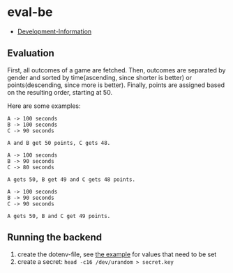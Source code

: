 # eval-be

- [Development-Information](./docs/development.md)

## Evaluation

First, all outcomes of a game are fetched.
Then, outcomes are separated by gender and sorted by time(ascending, since shorter is better) or points(descending, since more is better).
Finally, points are assigned based on the resulting order, starting at 50.

Here are some examples:

```text
A -> 100 seconds
B -> 100 seconds
C -> 90 seconds

A and B get 50 points, C gets 48.
```

```text
A -> 100 seconds
B -> 90 seconds
C -> 80 seconds

A gets 50, B get 49 and C gets 48 points.
```

```text
A -> 100 seconds
B -> 90 seconds
C -> 90 seconds

A gets 50, B and C get 49 points.
```

## Running the backend

1. create the dotenv-file, see [the example](example.env) for values that need to be set
2. create a secret: `head -c16 /dev/urandom > secret.key`
